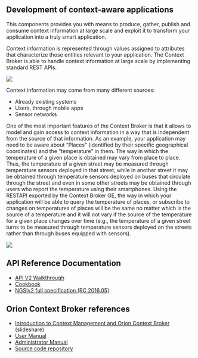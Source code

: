 ## Development of context-aware applications ##

This components provides you with means to produce, gather, publish and consume context information at large scale and exploit it to transform your application into a truly smart application.  

Context information is represented through values assigned to attributes that characterize those entities relevant to your application. The Context Broker is able to handle context information at large scale by implementing standard REST APIs.  

![](media/cb1.png)

Context information may come from many different sources:

- Already existing systems
- Users, through mobile apps
- Sensor networks

One of the most important features of the Context Broker is that it allows to model and gain access to context information in a way that is independent from the source of that information. As an example, your application may need to be aware about “Places” (identified by their specific geographical coordinates) and the “temperature” in them.  The way in which the temperature of a given place is obtained may vary from place to place.  Thus, the temperature of a given street may be measured through temperature sensors deployed in that street, while in another street it may be obtained through temperature sensors deployed on buses that circulate through the street and even in some other streets may be obtained through users who report the temperature using their smartphones.  Using the RESTAPI exported by the Context Broker GE, the way in which your application will be able to query the temperature of places, or subscribe to changes on temperatures of places will be the same no matter which is the source of a temperature and it will not vary if the source of the temperature for a given place changes over time (e.g., the temperature of a given street turns to be measured through temperature sensors deployed on the streets rather than through buses equipped with sensors).

![](media/cb2.png)

## API Reference Documentation ##

- [API V2 Walkthrough](https://github.com/telefonicaid/fiware-orion/blob/master/doc/manuals/user/walkthrough_apiv2.md)
- [Cookbook](http://telefonicaid.github.io/fiware-orion/api/v2/stable/cookbook/)
- [NGSIv2 full specification (RC 2016.05)](http://telefonicaid.github.io/fiware-orion/api/v2/stable)

## Orion Context Broker references

- [Introduction to Context Management and Orion Context Broker](http://bit.ly/fiware-orion) (slideshare)
- [User Manual](https://github.com/telefonicaid/fiware-orion/tree/master/doc/manuals/user/README.md)
- [Administrator Manual](https://github.com/telefonicaid/fiware-orion/tree/master/doc/manuals/admin/README.md)
- [Source code repository](https://github.com/telefonicaid/fiware-orion)
